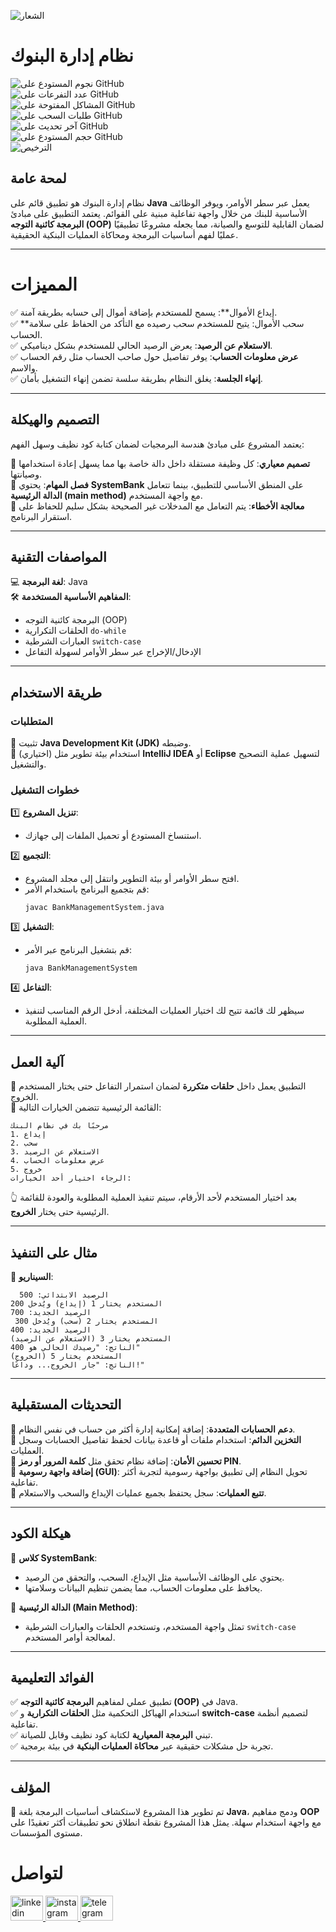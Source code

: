 ![الشعار](https://encrypted-tbn0.gstatic.com/images?q=tbn:ANd9GcT1ehBi54YNfIn5J00-Jui8dHH0WIIQwX5v_Q&usqp=CAUsimple-accounting-icon-for-templates-web-design-and-infographics-2JM7NW8.jpg)

# **نظام إدارة البنوك**
![نجوم المستودع على GitHub](https://img.shields.io/github/stars/turki013/Bank-System?style=social)  
![عدد التفرعات على GitHub](https://img.shields.io/github/forks/turki013/Bank-System?style=social)  
![المشاكل المفتوحة على GitHub](https://img.shields.io/github/issues/turki013/Bank-System)  
![طلبات السحب على GitHub](https://img.shields.io/github/issues-pr/turki013/Bank-System)  
![آخر تحديث على GitHub](https://img.shields.io/github/last-commit/turki013/Bank-System)  
![حجم المستودع على GitHub](https://img.shields.io/github/repo-size/turki013/Bank-System)  
![الترخيص](https://img.shields.io/github/license/turki013/Bank-System)  

## **لمحة عامة**  
نظام إدارة البنوك هو تطبيق قائم على **Java** يعمل عبر سطر الأوامر، ويوفر الوظائف الأساسية للبنك من خلال واجهة تفاعلية مبنية على القوائم. يعتمد التطبيق على مبادئ **البرمجة كائنية التوجه (OOP)** لضمان القابلية للتوسع والصيانة، مما يجعله مشروعًا تطبيقيًا عمليًا لفهم أساسيات البرمجة ومحاكاة العمليات البنكية الحقيقية.  

---

# **المميزات**  

✅ إيداع الأموال**: يسمح للمستخدم بإضافة أموال إلى حسابه بطريقة آمنة.  
✅ **سحب الأموال: يتيح للمستخدم سحب رصيده مع التأكد من الحفاظ على سلامة الحساب.  
✅ **الاستعلام عن الرصيد**: يعرض الرصيد الحالي للمستخدم بشكل ديناميكي.  
✅ **عرض معلومات الحساب**: يوفر تفاصيل حول صاحب الحساب مثل رقم الحساب والاسم.  
✅ **إنهاء الجلسة**: يغلق النظام بطريقة سلسة تضمن إنهاء التشغيل بأمان.  

---

## **التصميم والهيكلة**  
يعتمد المشروع على مبادئ هندسة البرمجيات لضمان كتابة كود نظيف وسهل الفهم:  

📌 **تصميم معياري**: كل وظيفة مستقلة داخل دالة خاصة بها مما يسهل إعادة استخدامها وصيانتها.  
📌 **فصل المهام**: يحتوي **SystemBank** على المنطق الأساسي للتطبيق، بينما تتعامل **الدالة الرئيسية (main method)** مع واجهة المستخدم.  
📌 **معالجة الأخطاء**: يتم التعامل مع المدخلات غير الصحيحة بشكل سليم للحفاظ على استقرار البرنامج.  

---

## **المواصفات التقنية**  
💻 **لغة البرمجة**: Java  
🛠 **المفاهيم الأساسية المستخدمة**:  
- البرمجة كائنية التوجه (OOP)  
- الحلقات التكرارية `do-while`  
- العبارات الشرطية `switch-case`  
- الإدخال/الإخراج عبر سطر الأوامر لسهولة التفاعل  

---

## **طريقة الاستخدام**  

### **المتطلبات**  
📌 تثبيت **Java Development Kit (JDK)** وضبطه.  
📌 (اختياري) استخدام بيئة تطوير مثل **IntelliJ IDEA** أو **Eclipse** لتسهيل عملية التصحيح والتشغيل.  

### **خطوات التشغيل**  
1️⃣ **تنزيل المشروع**:  
- استنساخ المستودع أو تحميل الملفات إلى جهازك.  

2️⃣ **التجميع**:  
- افتح سطر الأوامر أو بيئة التطوير وانتقل إلى مجلد المشروع.  
- قم بتجميع البرنامج باستخدام الأمر:  
  ```
  javac BankManagementSystem.java
  ```

3️⃣ **التشغيل**:  
- قم بتشغيل البرنامج عبر الأمر:  
  ```
  java BankManagementSystem
  ```

4️⃣ **التفاعل**:  
- سيظهر لك قائمة تتيح لك اختيار العمليات المختلفة، أدخل الرقم المناسب لتنفيذ العملية المطلوبة.  

---

## **آلية العمل**  
📌 التطبيق يعمل داخل **حلقات متكررة** لضمان استمرار التفاعل حتى يختار المستخدم الخروج.  
📌 القائمة الرئيسية تتضمن الخيارات التالية:  

```
مرحبًا بك في نظام البنك
1. إيداع
2. سحب
3. الاستعلام عن الرصيد
4. عرض معلومات الحساب
5. خروج
الرجاء اختيار أحد الخيارات:
```
👆 بعد اختيار المستخدم لأحد الأرقام، سيتم تنفيذ العملية المطلوبة والعودة للقائمة الرئيسية حتى يختار **الخروج**.  

---

## **مثال على التنفيذ**  
🔹 **السيناريو**:  
````
  الرصيد الابتدائي: 500  
المستخدم يختار 1 (إيداع) ويُدخل 200
الرصيد الجديد: 700  
 المستخدم يختار 2 (سحب) ويُدخل 300 
الرصيد الجديد: 400  
المستخدم يختار 3 (الاستعلام عن الرصيد)  
الناتج: "رصيدك الحالي هو 400"  
المستخدم يختار 5 (الخروج)  
الناتج: "جارٍ الخروج... وداعًا!"  
``````
---

## **التحديثات المستقبلية**  
🔹 **دعم الحسابات المتعددة**: إضافة إمكانية إدارة أكثر من حساب في نفس النظام.  
🔹 **التخزين الدائم**: استخدام ملفات أو قاعدة بيانات لحفظ تفاصيل الحسابات وسجل العمليات.  
🔹 **تحسين الأمان**: إضافة نظام تحقق مثل **كلمة المرور أو رمز PIN**.  
🔹 **إضافة واجهة رسومية (GUI)**: تحويل النظام إلى تطبيق بواجهة رسومية لتجربة أكثر تفاعلية.  
🔹 **تتبع العمليات**: سجل يحتفظ بجميع عمليات الإيداع والسحب والاستعلام.  

---

## **هيكلة الكود**  
📌 **كلاس SystemBank**:  
- يحتوي على الوظائف الأساسية مثل الإيداع، السحب، والتحقق من الرصيد.  
- يحافظ على معلومات الحساب، مما يضمن تنظيم البيانات وسلامتها.  

📌 **الدالة الرئيسية (Main Method)**:  
- تمثل واجهة المستخدم، وتستخدم الحلقات والعبارات الشرطية `switch-case` لمعالجة أوامر المستخدم.  

---

## **الفوائد التعليمية**  
✅ تطبيق عملي لمفاهيم **البرمجة كائنية التوجه (OOP)** في Java.  
✅ استخدام الهياكل التحكمية مثل **الحلقات التكرارية** و **switch-case** لتصميم أنظمة تفاعلية.  
✅ تبني **البرمجة المعيارية** لكتابة كود نظيف وقابل للصيانة.  
✅ تجربة حل مشكلات حقيقية عبر **محاكاة العمليات البنكية** في بيئة برمجية.  

---

## **المؤلف**  
📝 تم تطوير هذا المشروع لاستكشاف أساسيات البرمجة بلغة **Java**، ودمج مفاهيم **OOP** مع واجهة استخدام سهلة. يمثل هذا المشروع نقطة انطلاق نحو تطبيقات أكثر تعقيدًا على مستوى المؤسسات.

# **لتواصل**

<div align="left">
  <a href="https://www.linkedin.com/in/turki-al-mutairi-1486b3244/" target="_blank">
    <img src="https://raw.githubusercontent.com/maurodesouza/profile-readme-generator/master/src/assets/icons/social/linkedin/default.svg" width="52" height="40" alt="linkedin logo" />
  </a>
  <a href="https://www.instagram.com/fx.rg13/" target="_blank">
    <img src="https://raw.githubusercontent.com/maurodesouza/profile-readme-generator/master/src/assets/icons/social/instagram/default.svg" width="52" height="40" alt="instagram logo" />
  </a>
  <a href="https://t.me/DataScience18" target="_blank">
    <img src="https://raw.githubusercontent.com/maurodesouza/profile-readme-generator/master/src/assets/icons/social/telegram/default.svg" width="52" height="40" alt="telegram logo" />
  </a>
</div>